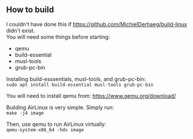 ## How to build
I couldn't have done this if https://github.com/MichielDerhaeg/build-linux didn't exist.  
You will need some things before starting:  
* qemu
* build-essential
* musl-tools
* grub-pc-bin  
  
Installing build-esssentials, musl-tools, and grub-pc-bin:  
```sudo apt install build-essential musl-tools grub-pc-bin```  
  
You will need to install qemu from: https://www.qemu.org/download/  
  
Building AirLinux is very simple. Simply run:  
```make -j4 image```  
  
Then, use qemu to run AirLinux virtually:  
```qemu-system-x86_64 -hds image```
